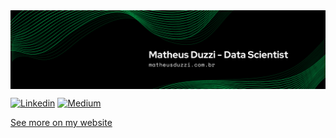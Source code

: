 <img style="margin: 0 auto" src="https://github.com/matheusduzzi/matheusduzzi/blob/master/Matheus%20Duzzi%20-%20Data%20Scientist.png" align = 'center'>

[![Linkedin](https://img.shields.io/badge/LinkedIn-blue?style=for-the-badge&logo=Linkedin)](https://www.linkedin.com/in/matheusduzziribeiro/)
[![Medium](https://img.shields.io/badge/Medium-black?style=for-the-badge&logo=Medium)](https://medium.com/@matheusduzzi)

[See more on my website](https://matheusduzzi.com.br)
